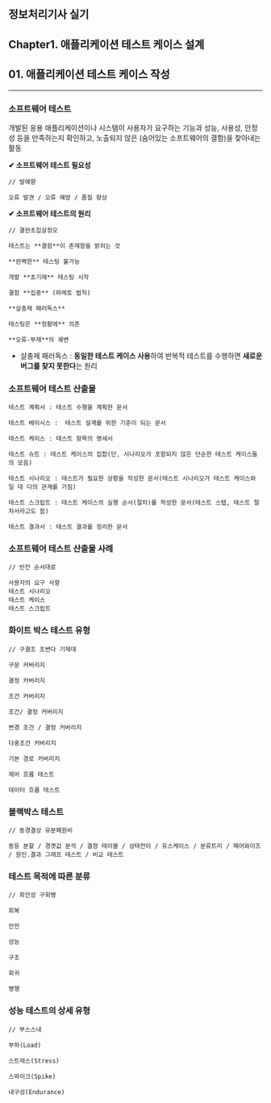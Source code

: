 ## 정보처리기사 실기

## Chapter1. 애플리케이션 테스트 케이스 설계

## 01. 애플리케이션 테스트 케이스 작성

<hr>

### 소프트웨어 테스트

개발된 응용 애플리케이션이나 시스템이 사용자가 요구하는 기능과 성능, 사용성, 안정성 등을 만족하는지 확인하고, 노출되지 않은 (숨어있는 소프트웨어의 결함)을 찾아내는 활동

**✔ 소프트웨어 테스트 필요성**

```
// 발예향

오류 발견 / 오류 예방 / 품질 향상
```

**✔ 소프트웨어 테스트의 원리**

```
// 결완초집살정오

테스트는 **결함**이 존재함을 밝히는 것

**완벽한** 테스팅 불가능

개발 **초기에** 테스팅 시작

결함 **집중** (파레토 법칙)

**살충제 패러독스**

테스팅은 **정황에** 의존

**오류-부재**의 궤변
```

- 살충제 패러독스 : **동일한 테스트 케이스 사용**하여 반복적 테스트를 수행하면 **새로운 버그를 찾지 못한다**는 원리


### 소프트웨어 테스트 산출물

```
테스트 계획서 : 테스트 수행을 계획한 문서

테스트 베이시스 :  테스트 설계를 위한 기준이 되는 문서

테스트 케이스 : 테스트 항목의 명세서

테스트 슈트 : 테스트 케이스의 집합(단, 시나리오가 포함되지 않은 단순한 테스트 케이스들의 모음)

테스트 시나리오 : 테스트가 필요한 상황을 작성한 문서(테스트 시나리오가 테스트 케이스와 일 대 다의 관계를 가짐)

테스트 스크립트 : 테스트 케이스의 실행 순서(절차)를 작성한 문서(테스트 스텝, 테스트 절차서라고도 함)

테스트 결과서 : 테스트 결과를 정리한 문서
```

### 소프트웨어 테스트 산출물 사례

```
// 빈칸 순서대로

사용자의 요구 사항
테스트 시나리오
테스트 케이스
테스트 스크립트
```

### 화이트 박스 테스트 유형

```
// 구결조 조변다 기제데

구문 커버리지

결정 커버리지

조건 커버리지

조건/ 결정 커버리지

변경 조건 / 결정 커버리지

다중조건 커버리지

기본 경로 커버리지

제어 흐름 테스트

데이터 흐름 테스트
```

### 블랙박스 테스트

```
// 동경결상 유분페원비

동등 분할 / 경곗값 분석 / 결정 테이블 / 상태전이 / 유스케이스 / 분류트리 / 페어와이즈 / 원인.결과 그래프 테스트 / 비교 테스트
```

### 테스트 목적에 따른 분류

```
// 회안성 구회병 

회복

안전

성능

구조

회귀

병행
```

### 성능 테스트의 상세 유형

```
// 부스스내

부하(Load)

스트레스(Stress)

스파이크(Spike)

내구성(Endurance)
```